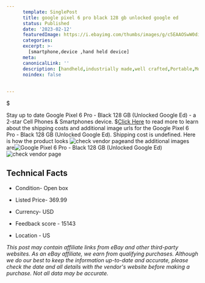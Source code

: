 ```yaml
---
      template: SinglePost
      title: google pixel 6 pro black 128 gb unlocked google ed 
      status: Published
      date: '2023-02-12'
      featuredImage: https://i.ebayimg.com/thumbs/images/g/c5EAAOSwW0difpGe/s-l225.jpg
      categories: 
      excerpt: >-
        [smartphone,device ,hand held device]
      meta:
      canonicalLink: ''
      description: [handheld,industrially made,well crafted,Portable,Mobile,Compact,Convenient,Lightweight,Maneuverable,Man-portable,Miniature,Carriable,Hand-held,Light,Holdable,Transportable,Mobile device,Pocket-sized,On-the-go,Wireless,Cordless,Compact size,Convenient size, smartphone,device ,hand held device]
      noindex: false
      
        
---
```

$

Stay up to date Google Pixel 6 Pro - Black 128 GB (Unlocked Google Ed) - a 2-star Cell Phones & Smartphones device.
$[Click Here](https://www.ebay.com/itm/325188278917?hash=item4bb6bb5a85%3Ag%3Ac5EAAOSwW0difpGe&amdata=enc%3AAQAHAAAA4GaUgQ5%2BhyAG44F4oxojwaBrNKQBdiBqYTGayFid%2Fx7Rf7iCDUDRGLF2Zb0VcATJO1qAuEH2s3yFze4FsZ3to3Mjvv1fl24ZzuXPLc331dtEhRgenGniJ0KFXXZwBRwuYXxr%2Bkdz9kOlWVl46B9Ox%2F6ben5PTP5%2Bppf2Hotf5oY61wdnoaoDTipJ7J1ah0AOQdK%2FKK1r3%2Bu8ctNVxClysB9j9G%2BPBvDmRSHGmUVBhzT9ChDVKAO8uxi4aX8bYwkBGpWj6bdzk2WHzK6zuOHyM5002%2FVukDej9JZuVOVecq5J&mkevt=1&mkcid=1&mkrid=711-53200-19255-0&campid=%253CePNCampaignId%253E&customid=%253CreferenceId%253E&toolid=10049) to read more to learn about the shipping costs and additional image urls for the Google Pixel 6 Pro - Black 128 GB (Unlocked Google Ed). Shipping cost is undefined. Here is how the product looks ![check vendor page](https://i.ebayimg.com/thumbs/images/g/c5EAAOSwW0difpGe/s-l225.jpg)and the additional images are![Google Pixel 6 Pro - Black 128 GB (Unlocked Google Ed)](https://i.ebayimg.com/images/g/c5EAAOSwW0difpGe/s-l1600.jpg)![check vendor page]()



 ## Technical Facts 



     
      

 - Condition- Open box 


      

 - Listed Price- 369.99 


      

 - Currency- USD 


      

 - Feedback score - 15143 


      

 - Location - US 


      
      

 *_This post may contain affiliate links from eBay and other third-party websites. As an eBay affiliate, we earn from qualifying purchases. Although we do our best to keep the information up-to-date and accurate, please check the date and all details with the vendor's website before making a purchase. Not all data may be accurate._*






